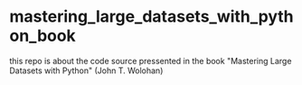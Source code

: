 # mastering_large_datasets_with_python_book
this repo is about the code source pressented in the book "Mastering Large Datasets with Python" (John T. Wolohan)
